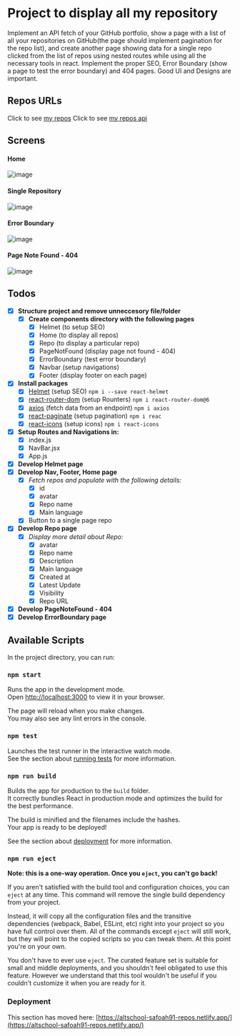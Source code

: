 # Project to display all my repository
Implement an API fetch of your GitHub portfolio, show a page with a list of all your repositories on GitHub(the page should implement pagination for the repo list), and create another page showing data for a single repo clicked from the list of repos using nested routes while using all the necessary tools in react. Implement the proper SEO, Error Boundary (show a page to test the error boundary) and 404 pages. Good UI and Designs are important. 

## Repos URLs
Click to see [my repos](https://github.com/safoah91)
Click to see [my repos api](https://api.github.com/users/safoah91)


## Screens

#### Home
![image](./src/assets/Home.png)

#### Single Repository
![image](./src/assets/Repo.png)

#### Error Boundary
![image](./src/assets/ErrorBoundary.png)

#### Page Note Found - 404
![image](./src/assets/PageNotFound.png)
## Todos

- [x] **Structure project and remove unneccesory file/folder**
  - [x] **Create components directory with the following pages**
    - [x] Helmet (to setup SEO)
    - [x] Home (to display all repos)
    - [x] Repo (to display a particular repo)
    - [x] PageNotFound (display page not found - 404)
    - [x] ErrorBoundary (test error boundary)
    - [x] Navbar (setup navigations)
    - [x] Footer (display footer on each page)
- [x] **Install packages**
  - [x] [Helmet](https://www.javatpoint.com/react-helmet) (setup SEO) `npm i --save react-helmet`
  - [x] [react-router-dom](https://v5.reactrouter.com/web/guides/quick-start) (setup Rounters) `npm i react-router-dom@6`
  - [x] [axios](https://axios-http.com/docs/intro) (fetch data from an endpoint) `npm i axios`
  - [x] [react-paginate](https://github.com/AdeleD/react-paginate) (setup pagination) `npm i reac`
  - [x] [react-icons](https://react-icons.github.io/react-icons/) (setup icons) `npm i react-icons`
- [x] **Setup Routes and Navigations in:**
  - [x] index.js
  - [x] NavBar.jsx
  - [x] App.js
- [x] **Develop Helmet page**
- [x] **Develop Nav, Footer, Home page**
  - [x] *Fetch repos and populate with the following details:*
    - [x] id
    - [x] avatar
    - [x] Repo name
    - [x] Main language
  - [x] Button to a single page repo
- [x] **Develop Repo page**
  - [x] *Display more detail about Repo:*
    - [x] avatar
    - [x] Repo name
    - [x] Description
    - [x] Main language
    - [x] Created at
    - [x] Latest Update
    - [x] Visibility
    - [x] Repo URL
- [x] **Develop PageNoteFound - 404**
- [x] **Develop ErrorBoundary page**

## Available Scripts

In the project directory, you can run:

### `npm start`

Runs the app in the development mode.\
Open [http://localhost:3000](http://localhost:3000) to view it in your browser.

The page will reload when you make changes.\
You may also see any lint errors in the console.

### `npm test`

Launches the test runner in the interactive watch mode.\
See the section about [running tests](https://facebook.github.io/create-react-app/docs/running-tests) for more information.

### `npm run build`

Builds the app for production to the `build` folder.\
It correctly bundles React in production mode and optimizes the build for the best performance.

The build is minified and the filenames include the hashes.\
Your app is ready to be deployed!

See the section about [deployment](https://facebook.github.io/create-react-app/docs/deployment) for more information.

### `npm run eject`

**Note: this is a one-way operation. Once you `eject`, you can't go back!**

If you aren't satisfied with the build tool and configuration choices, you can `eject` at any time. This command will remove the single build dependency from your project.

Instead, it will copy all the configuration files and the transitive dependencies (webpack, Babel, ESLint, etc) right into your project so you have full control over them. All of the commands except `eject` will still work, but they will point to the copied scripts so you can tweak them. At this point you're on your own.

You don't have to ever use `eject`. The curated feature set is suitable for small and middle deployments, and you shouldn't feel obligated to use this feature. However we understand that this tool wouldn't be useful if you couldn't customize it when you are ready for it.


### Deployment


This section has moved here: [https://altschool-safoah91-repos.netlify.app/](https://altschool-safoah91-repos.netlify.app/)

